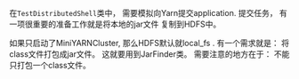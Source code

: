 在`TestDistributedShell`类中， 需要模拟向Yarn提交application.  提交任务， 有一项很重要的准备工作就是将本地的jar文件
复制到HDFS中。

如果只启动了MiniYARNCluster, 那么HDFS默认就local_fs . 有一个需求就是：
将class文件打包成jar文件。 这就要用到JarFinder类。 需要注意的地方在于： 不能只打包一个class文件。
